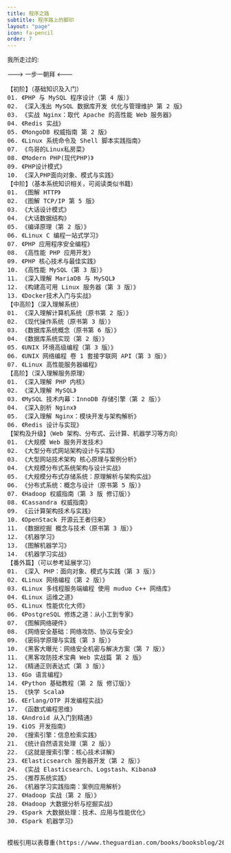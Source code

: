 ```yaml
---
title: 程序之路
subtitle: 程序路上的脚印
layout: "page"
icon: fa-pencil
order: 7
---
```


我所走过的:

---> 一步一朝拜 <---

<pre>
【初阶】（基础知识及入门）
01. 《PHP 与 MySQL 程序设计（第 4 版）》
02. 《深入浅出 MySQL 数据库开发 优化与管理维护 第 2 版》
03. 《实战 Nginx：取代 Apache 的高性能 Web 服务器》
04. 《Redis 实战》
05. 《MongoDB 权威指南 第 2 版》
06. 《Linux 系统命令及 Shell 脚本实践指南》
07. 《鸟哥的Linux私房菜》
08. 《Modern PHP(现代PHP)》
09. 《PHP设计模式》
10. 《深入PHP面向对象、模式与实践》
【中阶】（基本系统知识相关，可阅读类似书籍）
01. 《图解 HTTP》
02. 《图解 TCP/IP 第 5 版》
03. 《大话设计模式》
04. 《大话数据结构》
05. 《编译原理（第 2 版）》
06. 《Linux C 编程一站式学习》
07. 《PHP 应用程序安全编程》
08. 《高性能 PHP 应用开发》
09. 《PHP 核心技术与最佳实践》
10. 《高性能 MySQL（第 3 版）》
11. 《深入理解 MariaDB 与 MySQL》
12. 《构建高可用 Linux 服务器（第 3 版）》
13. 《Docker技术入门与实战》
【中高阶】（深入理解系统）
01. 《深入理解计算机系统（原书第 2 版）》
02. 《现代操作系统（原书第 3 版）》
03. 《数据库系统概念（原书第 6 版）》
04. 《数据库系统实现（第 2 版）》
05. 《UNIX 环境高级编程（第 3 版）》
06. 《UNIX 网络编程 卷 1 套接字联网 API（第 3 版）》
07. 《Linux 高性能服务器编程》
【高阶】（深入理解服务原理）
01. 《深入理解 PHP 内核》
02. 《深入理解 MySQL》
03. 《MySQL 技术内幕：InnoDB 存储引擎（第 2 版）》
04. 《深入剖析 Nginx》
05. 《深入理解 Nginx：模块开发与架构解析》
06. 《Redis 设计与实现》
【架构及升级】（Web 架构、分布式、云计算、机器学习等方向）
01. 《大规模 Web 服务开发技术》
02. 《大型分布式网站架构设计与实践》
03. 《大型网站技术架构 核心原理与案例分析》
04. 《大规模分布式系统架构与设计实战》
05. 《大规模分布式存储系统：原理解析与架构实战》
06. 《分布式系统：概念与设计（原书第 5 版）》
07. 《Hadoop 权威指南（第 3 版 修订版）》
08. 《Cassandra 权威指南》
09. 《云计算架构技术与实践》
10. 《OpenStack 开源云王者归来》
11. 《数据挖掘 概念与技术（原书第 3 版）》
12. 《机器学习》
13. 《图解机器学习》
14. 《机器学习实战》
【番外篇】（可以参考延展学习）
01. 《深入 PHP：面向对象、模式与实践（第 3 版）》
02. 《Linux 网络编程（第 2 版）》
03. 《Linux 多线程服务端编程 使用 muduo C++ 网络库》
04. 《Linux 运维之道》
05. 《Linux 性能优化大师》
06. 《PostgreSQL 修炼之道：从小工到专家》
07. 《图解网络硬件》
08. 《网络安全基础：网络攻防、协议与安全》
09. 《密码学原理与实践（第 3 版）》
10. 《黑客大曝光：网络安全机密与解决方案（第 7 版）》
11. 《黑客攻防技术宝典 Web 实战篇 第 2 版》
12. 《精通正则表达式（第 3 版）》
13. 《Go 语言编程》
14. 《Python 基础教程（第 2 版 修订版）》
15. 《快学 Scala》
16. 《Erlang/OTP 并发编程实战》
17. 《函数式编程思维》
18. 《Android 从入门到精通》
19. 《iOS 开发指南》
20. 《搜索引擎：信息检索实践》
21. 《统计自然语言处理（第 2 版）》
22. 《这就是搜索引擎：核心技术详解》
23. 《Elasticsearch 服务器开发（第 2 版）》
24. 《实战 Elasticsearch、Logstash、Kibana》
25. 《推荐系统实践》
26. 《机器学习实践指南：案例应用解析》
27. 《Hadoop 实战（第 2 版）》
28. 《Hadoop 大数据分析与挖掘实战》
29. 《Spark 大数据处理：技术、应用与性能优化》
30. 《Spark 机器学习》
<pre>

模板引用以表尊重(https://www.theguardian.com/books/booksblog/2011/jan/04/best-boring-books)